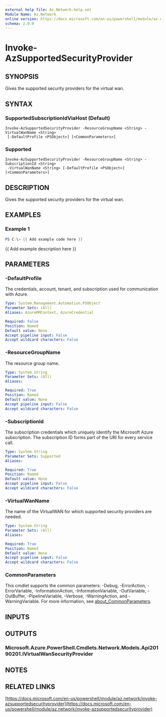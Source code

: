 ```yaml
---
external help file: Az.Network-help.xml
Module Name: Az.Network
online version: https://docs.microsoft.com/en-us/powershell/module/az.network/invoke-azsupportedsecurityprovider
schema: 2.0.0
---
```


# Invoke-AzSupportedSecurityProvider

## SYNOPSIS
Gives the supported security providers for the virtual wan.

## SYNTAX

### SupportedSubscriptionIdViaHost (Default)
```
Invoke-AzSupportedSecurityProvider -ResourceGroupName <String> -VirtualWanName <String>
 [-DefaultProfile <PSObject>] [<CommonParameters>]
```

### Supported
```
Invoke-AzSupportedSecurityProvider -ResourceGroupName <String> -SubscriptionId <String>
 -VirtualWanName <String> [-DefaultProfile <PSObject>] [<CommonParameters>]
```

## DESCRIPTION
Gives the supported security providers for the virtual wan.

## EXAMPLES

### Example 1
```powershell
PS C:\> {{ Add example code here }}
```

{{ Add example description here }}

## PARAMETERS

### -DefaultProfile
The credentials, account, tenant, and subscription used for communication with Azure.

```yaml
Type: System.Management.Automation.PSObject
Parameter Sets: (All)
Aliases: AzureRMContext, AzureCredential

Required: False
Position: Named
Default value: None
Accept pipeline input: False
Accept wildcard characters: False
```

### -ResourceGroupName
The resource group name.

```yaml
Type: System.String
Parameter Sets: (All)
Aliases:

Required: True
Position: Named
Default value: None
Accept pipeline input: False
Accept wildcard characters: False
```

### -SubscriptionId
The subscription credentials which uniquely identify the Microsoft Azure subscription.
The subscription ID forms part of the URI for every service call.

```yaml
Type: System.String
Parameter Sets: Supported
Aliases:

Required: True
Position: Named
Default value: None
Accept pipeline input: False
Accept wildcard characters: False
```

### -VirtualWanName
The name of the VirtualWAN for which supported security providers are needed.

```yaml
Type: System.String
Parameter Sets: (All)
Aliases:

Required: True
Position: Named
Default value: None
Accept pipeline input: False
Accept wildcard characters: False
```

### CommonParameters
This cmdlet supports the common parameters: -Debug, -ErrorAction, -ErrorVariable, -InformationAction, -InformationVariable, -OutVariable, -OutBuffer, -PipelineVariable, -Verbose, -WarningAction, and -WarningVariable. For more information, see [about_CommonParameters](http://go.microsoft.com/fwlink/?LinkID=113216).

## INPUTS

## OUTPUTS

### Microsoft.Azure.PowerShell.Cmdlets.Network.Models.Api20190201.IVirtualWanSecurityProvider
## NOTES

## RELATED LINKS

[https://docs.microsoft.com/en-us/powershell/module/az.network/invoke-azsupportedsecurityprovider](https://docs.microsoft.com/en-us/powershell/module/az.network/invoke-azsupportedsecurityprovider)

